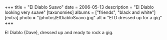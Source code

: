 +++
title = "El Diablo Suavo"
date = 2006-05-13
description = "El Diablo looking very suave"
[taxonomies]
albums = ["friends", "black and white"]
[extra]
photo = "/photos/ElDiabloSuavo.jpg"
alt = "El D dressed up for a gig"
+++

El Diablo (Dave), dressed up and ready to rock a gig.
